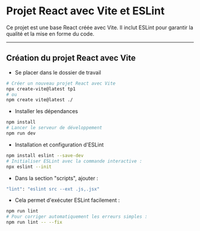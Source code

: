 # Projet React avec Vite et ESLint

Ce projet est une base React créée avec Vite. Il inclut ESLint pour garantir la qualité et la mise en forme du code.

---

## Création du projet React avec Vite

- Se placer dans le dossier de travail

```bash
# Créer un nouveau projet React avec Vite
npx create-vite@latest tp1
# ou
npm create vite@latest ./
```
- Installer les dépendances

```bash
npm install
# Lancer le serveur de développement
npm run dev
```

- Installation et configuration d'ESLint
```bash
npm install eslint --save-dev
# Initialiser ESLint avec la commande interactive :
npx eslint --init
```
- Dans la section "scripts", ajouter :
```bash
"lint": "eslint src --ext .js,.jsx"
```

- Cela permet d'exécuter ESLint facilement :
```bash
npm run lint
# Pour corriger automatiquement les erreurs simples :
npm run lint -- --fix
```